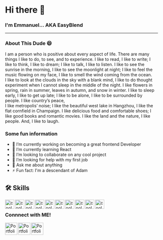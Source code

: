 # Hi there 👋

   ### I'm Emmanuel... AKA EasyBlend


[project1]: https://next-vacation.netlify.app/
[project3]: https://treasury-bill-calculator.netlify.app/
[project2]: https://film-blend.netlify.app/
[linkedin]: https://www.linkedin.com/in/emmanuel-kumah-692431224/
[portfolio]: https://easyblend.github.io/PORTFOLIO/portfolio/
[twitter]: https://twitter.com/easyblend85
[dribble]: https://dribbble.com/easyblend85
<hr>

### About This Dude 😄

 I am a person who is positive about every aspect of life. There are many things I like to do, to see, and to experience. I like to read, I like to write; I like to think, I like to dream; I like to talk, I like to listen. I like to see the sunrise in the morning, I like to see the moonlight at night; I like to feel the music flowing on my face, I like to smell the wind coming from the ocean.<br> I like to look at the clouds in the sky with a blank mind, I like to do thought experiment when I cannot sleep in the middle of the night. I like flowers in spring, rain in summer, leaves in autumn, and snow in winter. I like to sleep early, I like to get up late; I like to be alone, I like to be surrounded by people. I like country’s peace, <br>I like metropolis’ noise; I like the beautiful west lake in Hangzhou, I like the flat cornfield in Champaign. I like delicious food and comfortable shoes; I like good books and romantic movies. I like the land and the nature, I like people. And, I like to laugh.

### Some fun information

- 🔭 I’m currently working on becoming a great frontend Developer
- 🌱 I’m currently learning React
- 👯 I’m looking to collaborate on any cool project
- 🤔 I’m looking for help with my first job
- 💬 Ask me about anything
- ⚡ Fun fact: I'm a descendant of Adam


## 🛠 Skills
<img src="https://cdn-icons-png.flaticon.com/128/1051/1051277.png" width="30px" alt="cool Emoji" align="left"/><img src="https://cdn-icons-png.flaticon.com/128/732/732190.png" width="30px" alt="cool Emoji" align="left"/><img src="https://cdn-icons-png.flaticon.com/512/4726/4726005.png" width="30px" alt="cool Emoji" align="left"/><img src="https://cdn-icons-png.flaticon.com/128/1048/1048877.png" width="30px" alt="cool Emoji" align="left"/><img src="https://cdn-icons-png.flaticon.com/128/4494/4494748.png" width="30px" alt="cool Emoji" align="left"/><img src="https://cdn-icons-png.flaticon.com/128/5968/5968672.png" width="30px" alt="cool Emoji" align="left"/><img src="https://cdn-icons-png.flaticon.com/128/5815/5815526.png" width="30px" alt="cool Emoji" align="left"/><img src="https://cdn-icons-png.flaticon.com/128/1674/1674969.png" width="30px" alt="cool Emoji" align="left"/><img src="https://cdn-icons-png.flaticon.com/128/4248/4248443.png" width="30px" alt="cool Emoji" align="left"/><img src="https://cdn-icons-png.flaticon.com/128/6132/6132222.png" width="30px" alt="cool Emoji" align="left"/>
<br>

### Connnect with ME!

[<img src="https://cdn-icons-png.flaticon.com/128/174/174857.png" width="40px" alt="Portfolio" align="left"/>][linkedin]
[<img src="https://cdn-icons-png.flaticon.com/512/2504/2504947.png" width="40px" alt="Portfolio" align="left"/>][twitter]
[<img src="https://cdn-icons-png.flaticon.com/128/3938/3938122.png" width="40px" alt="Portfolio" align="left"/>][dribble]


